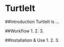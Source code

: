 # TurtleIt

##Introduction
TurtleIt is ...

##Workflow
1. 
2. 
3. 

##Installation & Use
1. 
2. 
3. 
